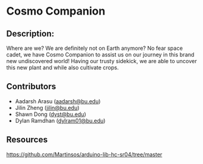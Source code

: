 # Cosmo Companion
## Description:

Where are we? We are definitely not on Earth anymore? No fear space cadet, we have Cosmo Companion to assist us on our journey in this brand new undiscovered world! Having our trusty sidekick, we are able to uncover this new plant and while also cultivate crops.


## Contributors
- Aadarsh Arasu (aadarsh@bu.edu)
- Jilin Zheng (jilin@bu.edu)
- Shawn Dong (dyst@bu.edu)
- Dylan Ramdhan (dylram01@bu.edu)


## Resources
https://github.com/Martinsos/arduino-lib-hc-sr04/tree/master
